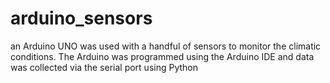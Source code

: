 # arduino_sensors
an Arduino UNO was used with a handful of sensors to monitor the climatic conditions. The Arduino was programmed using the Arduino IDE and data was collected via the serial port using Python
